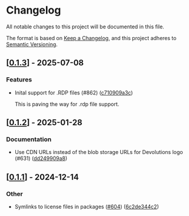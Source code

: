 # Changelog

All notable changes to this project will be documented in this file.

The format is based on [Keep a Changelog](https://keepachangelog.com/en/1.0.0/),
and this project adheres to [Semantic Versioning](https://semver.org/spec/v2.0.0.html).


## [[0.1.3](https://github.com/Devolutions/IronRDP/compare/ironrdp-error-v0.1.2...ironrdp-error-v0.1.3)] - 2025-07-08

### <!-- 1 -->Features

- Inital support for .RDP files (#862) ([c710909a3c](https://github.com/Devolutions/IronRDP/commit/c710909a3cb64808bfc024bbe3f326565268871e)) 

  This is paving the way for .rdp file support.



## [[0.1.2](https://github.com/Devolutions/IronRDP/compare/ironrdp-error-v0.1.1...ironrdp-error-v0.1.2)] - 2025-01-28

### <!-- 6 -->Documentation

- Use CDN URLs instead of the blob storage URLs for Devolutions logo (#631) ([dd249909a8](https://github.com/Devolutions/IronRDP/commit/dd249909a894004d4f728d30b3a4aa77a0f8193b)) 



## [[0.1.1](https://github.com/Devolutions/IronRDP/compare/ironrdp-error-v0.1.0...ironrdp-error-v0.1.1)] - 2024-12-14

### Other

- Symlinks to license files in packages ([#604](https://github.com/Devolutions/IronRDP/pull/604)) ([6c2de344c2](https://github.com/Devolutions/IronRDP/commit/6c2de344c2dd93ce9621834e0497ed7c3bfaf91a)) 
